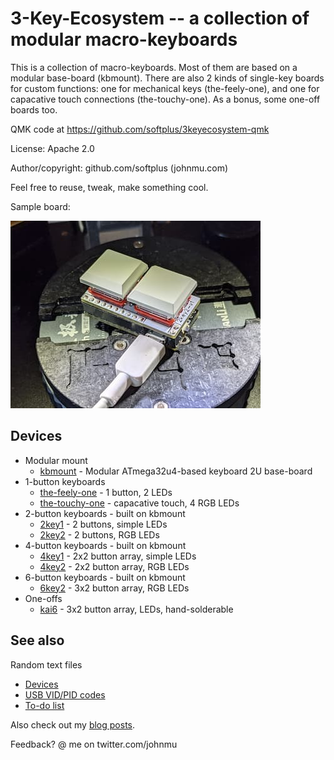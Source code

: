 # 3-Key-Ecosystem -- a collection of modular macro-keyboards

This is a collection of macro-keyboards.
Most of them are based on a modular base-board (kbmount).
There are also 2 kinds of single-key boards for custom functions:
one for mechanical keys (the-feely-one),
and one for capacative touch connections (the-touchy-one).
As a bonus, some one-off boards too.

QMK code at https://github.com/softplus/3keyecosystem-qmk

License: Apache 2.0

Author/copyright: github.com/softplus (johnmu.com)

Feel free to reuse, tweak, make something cool.

Sample board:

![](/2key2/photo.jpg)

## Devices

* Modular mount
  * [kbmount](kbmount/README.md) - Modular ATmega32u4-based keyboard 2U base-board
* 1-button keyboards
  * [the-feely-one](the-feely-one/README.md) - 1 button, 2 LEDs
  * [the-touchy-one](the-touchy-one/README.md) - capacative touch, 4 RGB LEDs
* 2-button keyboards - built on kbmount
  * [2key1](2key1/README.md) - 2 buttons, simple LEDs
  * [2key2](2key2/README.md) - 2 buttons, RGB LEDs
* 4-button keyboards - built on kbmount
  * [4key1](4key1/README.md) - 2x2 button array, simple LEDs
  * [4key2](4key2/README.md) - 2x2 button array, RGB LEDs
* 6-button keyboards - built on kbmount
  * [6key2](6key2/README.md) - 3x2 button array, RGB LEDs
* One-offs
  * [kai6](one-offs/kai6/README.md) - 3x2 button array, LEDs, hand-solderable

## See also

Random text files

* [Devices](docs/devices.md)
* [USB VID/PID codes](docs/pid-codes.md)
* [To-do list](todo.md)

Also check out my [blog posts](https://johnmu.com/categories/keyboard/).

Feedback? @ me on twitter.com/johnmu
